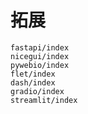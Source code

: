 # 拓展

```{toctree}
fastapi/index
nicegui/index
pywebio/index
flet/index
dash/index
gradio/index
streamlit/index
```
